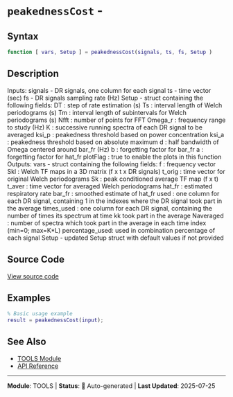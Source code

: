 # `peakednessCost` - 

## Syntax

```matlab
function [ vars, Setup ] = peakednessCost(signals, ts, fs, Setup )
```

## Description

Inputs: signals - DR signals, one column for each signal ts      - time vector (sec) fs      - DR signals sampling rate (Hz) Setup   - struct containing the following fields: DT        : step of rate estimation (s) Ts        : interval length of Welch periodograms (s) Tm        : interval length of subintervals for Welch periodograms (s) Nfft      : number of points for FFT Omega_r   : frequency range to study (Hz) K         : successive running spectra of each DR signal to be averaged ksi_p     : peakedness threshold based on power concentration ksi_a     : peakedness threshold based on absolute maximum d         : half bandwidth of Omega centered around bar_fr (Hz) b         : forgetting factor for bar_fr a         : forgetting factor for hat_fr plotFlag  : true to enable the plots in this function Outputs: vars - struct containing the following fields: f              : frequency vector Skl            : Welch TF maps in a 3D matrix (f x t x DR signals) t_orig         : time vector for original Welch periodograms Sk             : peak conditioned average TF map (f x t) t_aver         : time vector for averaged Welch periodograms hat_fr         : estimated respiratory rate bar_fr         : smoothed estimate of hat_fr used           : one column for each DR signal, containing 1 in the indexes where the DR signal took part in the average times_used     : one column for each DR signal, containing the number of times its spectrum at time kk took part in the average Naveraged      : number of spectra which took part in the average in each time index (min=0; max=K*L) percentage_used: used in combination percentage of each signal Setup - updated Setup struct with default values if not provided

## Source Code

[View source code](../../../src/tools/peakednessCost.m)

## Examples

```matlab
% Basic usage example
result = peakednessCost(input);
```

## See Also

- [TOOLS Module](index.md)
- [API Reference](../index.md)

---

**Module**: TOOLS | **Status**: 🔄 Auto-generated | **Last Updated**: 2025-07-25
